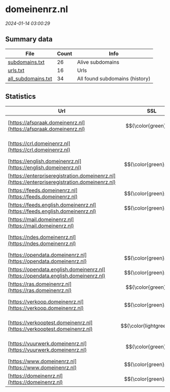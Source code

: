 # domeinenrz.nl
*2024-01-14 03:00:29*
## Summary data
| File       | Count | Info |
|------------|-------|------|
|[subdomains.txt](/data/domeinenrz.nl/subdomains.txt)|26|Alive subdomains|
|[urls.txt](/data/domeinenrz.nl/urls.txt)|16|Urls|
|[all_subdomains.txt](/data/domeinenrz.nl/all_subdomains.txt)|34|All found subdomains (history)|
## Statistics
| Url | SSL | Server | Cookie | HSTS | CSP | XFO | XXP | RP | Tech |Title |
|------------|-------|------|------|------|------|------|------|------|------|------|
|[https://afspraak.domeinenrz.nl](https://afspraak.domeinenrz.nl)| $${\color{green}A}$$ |Apache|:o: | | | | |:white_check_mark: |Apache HTTP Serv...|403 Forbidden|
|[https://crl.domeinenrz.nl](https://crl.domeinenrz.nl)| |Apache| | | | | |:white_check_mark: |Apache HTTP Serv...|403 Forbidden|
|[https://english.domeinenrz.nl](https://english.domeinenrz.nl)| $${\color{green}A+}$$ |nginx| |:white_check_mark: |:warning: |:white_check_mark: |:white_check_mark: |:white_check_mark: |Bloomreach HSTS...|Home | Movable P...|
|[https://enterpriseregistration.domeinenrz.nl](https://enterpriseregistration.domeinenrz.nl)| || | | | | |:white_check_mark: |HSTS|Service|
|[https://feeds.domeinenrz.nl](https://feeds.domeinenrz.nl)| $${\color{green}A+}$$ |nginx| |:white_check_mark: | |:white_check_mark: |:white_check_mark: |:white_check_mark: |HSTS Nginx||
|[https://feeds.english.domeinenrz.nl](https://feeds.english.domeinenrz.nl)| $${\color{green}A+}$$ |nginx| |:white_check_mark: | |:white_check_mark: |:white_check_mark: |:white_check_mark: |HSTS Nginx||
|[https://mail.domeinenrz.nl](https://mail.domeinenrz.nl)| |Microsoft-HTTPAP...| | | | | |:white_check_mark: |Microsoft HTTPAP...|Not Found|
|[https://ndes.domeinenrz.nl](https://ndes.domeinenrz.nl)| |Apache| | | | | |:white_check_mark: |Apache HTTP Serv...|403 Forbidden|
|[https://opendata.domeinenrz.nl](https://opendata.domeinenrz.nl)| $${\color{green}A+}$$ |nginx| |:white_check_mark: | |:white_check_mark: |:white_check_mark: |:white_check_mark: |HSTS Nginx||
|[https://opendata.english.domeinenrz.nl](https://opendata.english.domeinenrz.nl)| $${\color{green}A+}$$ |nginx| |:white_check_mark: | |:white_check_mark: |:white_check_mark: |:white_check_mark: |HSTS Nginx||
|[https://ras.domeinenrz.nl](https://ras.domeinenrz.nl)| $${\color{green}A}$$ |Microsoft-HTTPAP...| | | | | |:white_check_mark: |Microsoft HTTPAP...|Not Found|
|[https://verkoop.domeinenrz.nl](https://verkoop.domeinenrz.nl)| $${\color{green}A+}$$ |Apache|:white_check_mark: |:white_check_mark: | |:white_check_mark: |:white_check_mark: |:white_check_mark: |Apache HTTP Serv...|Verkoop bij insc...|
|[https://verkooptest.domeinenrz.nl](https://verkooptest.domeinenrz.nl)| $${\color{lightgreen}B}$$ |Apache|:white_check_mark: |:white_check_mark: | |:white_check_mark: |:white_check_mark: |:white_check_mark: |Apache HTTP Serv...||
|[https://vuurwerk.domeinenrz.nl](https://vuurwerk.domeinenrz.nl)| $${\color{green}A}$$ |Apache| | | | | |:white_check_mark: |Apache HTTP Serv...|401 Unauthorized|
|[https://www.domeinenrz.nl](https://www.domeinenrz.nl)| $${\color{green}A+}$$ |nginx| |:white_check_mark: |:warning: |:white_check_mark: |:white_check_mark: |:white_check_mark: |Bloomreach HSTS...|Home | Domeinen...|
|[https://domeinenrz.nl](https://domeinenrz.nl)| $${\color{green}A+}$$ |nginx| |:white_check_mark: |:warning: |:white_check_mark: |:white_check_mark: |:white_check_mark: |HSTS Nginx|301 Moved Perman...|
